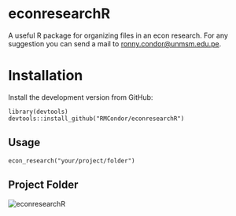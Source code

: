 # econresearchR
A useful R package for organizing files in an econ research. For any suggestion you can send a mail to ronny.condor@unmsm.edu.pe.

# Installation
Install the development version from GitHub:
```
library(devtools)
devtools::install_github("RMCondor/econresearchR")
```
## Usage
```
econ_research("your/project/folder")
```
## Project Folder
![econresearchR](https://user-images.githubusercontent.com/57784008/121977184-02507280-cd4b-11eb-910f-066fe0447471.jpg)
